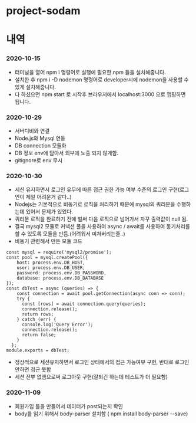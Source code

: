 # project-sodam

# 내역
### 2020-10-15
* 터미널을 열어 npm i 명령어로 실행에 필요한 npm 들을 설치해줍니다.
* 설치한 후 npm i -D nodemon 명령어로 developer시에 nodemon을 사용할 수 있게 설치해줍니다.
* 다 하셨으면 npm start 로 시작후 브라우저에서 localhost:3000 으로 맵핑하면 됩니다.

### 2020-10-29
* 서버디비와 연결
* Node.js와 Mysql 연동
* DB connection 모듈화
* DB 정보 env에 담아서 외부에 노출 되지 않게함.
* gitignore로 env 무시

### 2020-10-30
* 세션 유지하면서 로그인 유무에 따른 접근 권한 가능 여부 수준의 로그인 구현(로그인이 제일 어려운거 같다..)
* Nodejs는 기본적으로 비동기로 로직을 처리하기 때문에 mysql의 쿼리문을 수행하는데 있어서 문제가 있었다.
* 쿼리문 로직을 완료하기 전에 벌써 다음 로직으로 넘어가서 자꾸 출력값이 null 됨.
* 결국 mysql2 모듈로 커넥션 풀을 사용하여 async / await를 사용하여 동기처리를 할 수 있도록 모듈을 만듬.(어려워서 미쳐버리는줄..)
* 비동기 관련해서 만든 모듈 코드
```
const mysql = require('mysql2/promise');
const pool = mysql.createPool({
    host: process.env.DB_HOST,
    user: process.env.DB_USER,
    password: process.env.DB_PASSWORD,
    database: process.env.DB_DATABASE
});
const dbTest = async (queries) => {
    const connection = await pool.getConnection(async conn => conn);
    try {    
      const [rows] = await connection.query(queries);
      connection.release();
      return rows;
    } catch (err) {
      console.log('Query Error');
      connection.release();
      return false;
    }
  };
module.exports = dbTest;
```
* 정상적으로 세션유지하면서 로그인 상태에서의 접근 가능여부 구현, 반대로 로그인 안하면 접근 못함
* 세션 전부 없앰으로써 로그아웃 구현(잘되긴 하는데 테스트가 더 필요함)

### 2020-11-09
* 회원가입 틀을 만들어서 데이터가 post되는지 확인
* body를 읽기 위해서 body-parser 설치함 ( npm install body-parser --save)
